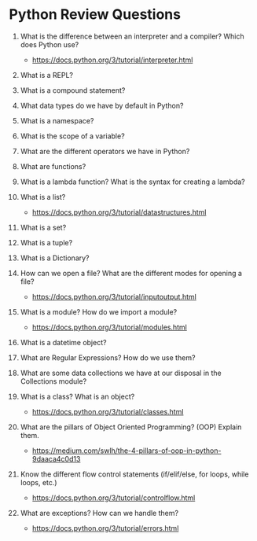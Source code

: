 # Python Review Questions

1) What is the difference between an interpreter and a compiler? Which does Python use?
	- https://docs.python.org/3/tutorial/interpreter.html

2) What is a REPL?

3) What is a compound statement?

4) What data types do we have by default in Python?

5) What is a namespace?

6) What is the scope of a variable?

7) What are the different operators we have in Python?

8) What are functions?

9) What is a lambda function? What is the syntax for creating a lambda?

10) What is a list?
	- https://docs.python.org/3/tutorial/datastructures.html

11) What is a set?

12) What is a tuple?

13) What is a Dictionary?

14) How can we open a file? What are the different modes for opening a file?
	- https://docs.python.org/3/tutorial/inputoutput.html

15) What is a module? How do we import a module?
	- https://docs.python.org/3/tutorial/modules.html

16) What is a datetime object?

17) What are Regular Expressions? How do we use them?

18) What are some data collections we have at our disposal in the Collections module?

19) What is a class? What is an object?
	- https://docs.python.org/3/tutorial/classes.html

20) What are the pillars of Object Oriented Programming? (OOP) Explain them.
	- https://medium.com/swlh/the-4-pillars-of-oop-in-python-9daaca4c0d13

21) Know the different flow control statements (if/elif/else, for loops, while loops, etc.)
	- https://docs.python.org/3/tutorial/controlflow.html

22) What are exceptions? How can we handle them?
	- https://docs.python.org/3/tutorial/errors.html
